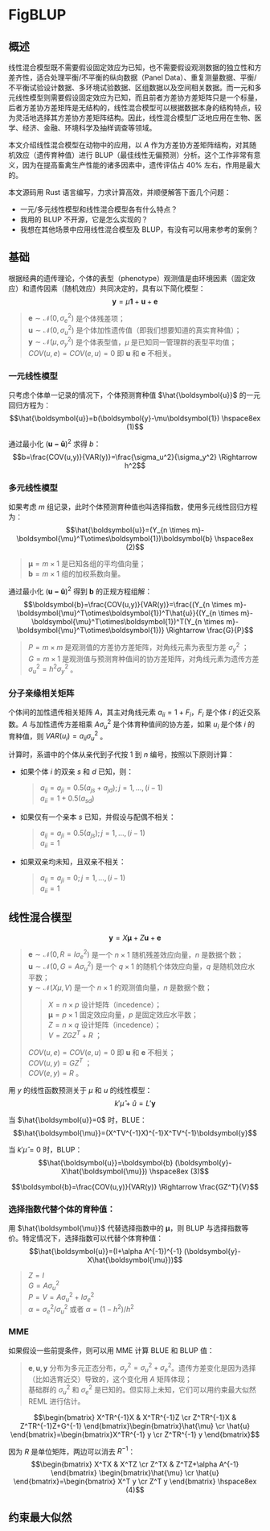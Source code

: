 # FigBLUP
## 概述
线性混合模型既不需要假设固定效应为已知，也不需要假设观测数据的独立性和方差齐性，适合处理平衡/不平衡的纵向数据（Panel Data）、重复测量数据、平衡/不平衡试验设计数据、多环境试验数据、区组数据以及空间相关数据。而一元和多元线性模型则需要假设固定效应为已知，而且前者方差协方差矩阵只是一个标量，后者方差协方差矩阵是无结构的，线性混合模型可以根据数据本身的结构特点，较为灵活地选择其方差协方差矩阵结构。因此，线性混合模型广泛地应用在生物、医学、经济、金融、环境科学及抽样调查等领域。

本文介绍线性混合模型在动物中的应用，以 $A$ 作为方差协方差矩阵结构，对其随机效应（遗传育种值）进行 BLUP（最佳线性无偏预测）分析。这个工作非常有意义，因为在提高畜禽生产性能的诸多因素中，遗传评估占 40% 左右，作用是最大的。

本文源码用 Rust 语言编写，力求计算高效，并顺便解答下面几个问题：
- 一元/多元线性模型和线性混合模型各有什么特点？
- 我用的 BLUP 不开源，它是怎么实现的？
- 我想在其他场景中应用线性混合模型及 BLUP，有没有可以用来参考的案例？

## 基础
根据经典的遗传理论，个体的表型（phenotype）观测值是由环境因素（固定效应）和遗传因素（随机效应）共同决定的，具有以下简化模型：
$$\boldsymbol{y}=\mu\boldsymbol{1}+\boldsymbol{u}+\boldsymbol{e}$$
> $\boldsymbol{e}\sim\mathcal{N}(0,\sigma_e^2)$ 是个体残差项；<br>
> $\boldsymbol{u}\sim\mathcal{N}(0,\sigma_u^2)$ 是个体加性遗传值（即我们想要知道的真实育种值）；<br>
> $\boldsymbol{y}\sim\mathcal{N}(\mu,\sigma_y^2)$ 是个体表型值，$\mu$ 是已知同一管理群的表型平均值；<br>
> $COV(u,e)=COV(e,u)=0$ 即 $\boldsymbol{u}$ 和 $\boldsymbol{e}$ 不相关。<br>

### 一元线性模型
只考虑个体单一记录的情况下，个体预测育种值 $\hat{\boldsymbol{u}}$ 的一元回归方程为：
$$\hat{\boldsymbol{u}}=b(\boldsymbol{y}-\mu\boldsymbol{1})    \hspace8ex (1)$$

通过最小化 $(\boldsymbol{u-\hat{u}})^2$ 求得 $b$：
$$b=\frac{COV(u,y)}{VAR(y)}=\frac{\sigma_u^2}{\sigma_y^2} \Rightarrow h^2$$

### 多元线性模型
如果考虑 $m$ 组记录，此时个体预测育种值也叫选择指数，使用多元线性回归方程为：
$$\hat{\boldsymbol{u}}=(Y_{n \times m}-\boldsymbol{\mu}^T\otimes\boldsymbol{1})\boldsymbol{b}    \hspace8ex (2)$$
> $\boldsymbol{\mu}=m \times 1$ 是已知各组的平均值向量；<br>
> $\boldsymbol{b}=m \times 1$ 组的加权系数向量。<br>

通过最小化 $(\boldsymbol{u-\hat{u}})^2$ 得到 $\boldsymbol{b}$ 的正规方程组解：
$$\boldsymbol{b}=\frac{COV(u,y)}{VAR(y)}=\frac{(Y_{n \times m}-\boldsymbol{\mu}^T\otimes\boldsymbol{1})^T\hat{u}}{(Y_{n \times m}-\boldsymbol{\mu}^T\otimes\boldsymbol{1})^T(Y_{n \times m}-\boldsymbol{\mu}^T\otimes\boldsymbol{1})} \Rightarrow \frac{G}{P}$$
> $P=m \times m$ 是观测值的方差协方差矩阵，对角线元素为表型方差 $\sigma_y^2$ ；<br>
> $G=m \times 1$ 是观测值与预测育种值间的协方差矩阵，对角线元素为遗传方差 $\sigma_u^2=h^2\sigma_y^2$ 。<br>

### 分子亲缘相关矩阵
个体间的加性遗传相关矩阵 $A$，其主对角线元素 $a_{ii}=1+F_i$，$F_i$ 是个体 $i$ 的近交系数。$A$ 与加性遗传方差相乘 $A\sigma_u^2$ 是个体育种值间的协方差，如果 $u_i$ 是个体 $i$ 的育种值，则 $VAR(u_i)=a_{ii}\sigma_u^2$ 。

计算时，系谱中的个体从亲代到子代按 $1$ 到 $n$ 编号，按照以下原则计算：
- 如果个体 $i$ 的双亲 $s$ 和 $d$ 已知，则：
    > $a_{ij}=a_{ji}=0.5(a_{js}+a_{jd});j=1,...,(i-1)$ <br>
    > $a_{ii}=1+0.5(a_{sd})$ <br>
- 如果仅有一个亲本 $s$ 已知，并假设与配偶不相关：
    > $a_{ij}=a_{ji}=0.5(a_{js});j=1,...,(i-1)$ <br>
    > $a_{ii}=1$ <br>
- 如果双亲均未知，且双亲不相关：
    > $a_{ij}=a_{ji}=0;j=1,...,(i-1)$ <br>
    > $a_{ii}=1$ <br>

## 线性混合模型
$$\boldsymbol{y}=X\boldsymbol{\mu}+Z\boldsymbol{u}+\boldsymbol{e}$$
> $\boldsymbol{e}\sim\mathcal{N}(0,R=I\sigma_e^2)$ 是一个 $n \times 1$ 随机残差效应向量，$n$ 是数据个数；<br>
> $\boldsymbol{u}\sim\mathcal{N}(0,G=A\sigma_u^2)$ 是一个 $q \times 1$ 的随机个体效应向量，$q$ 是随机效应水平数；<br>
> $\boldsymbol{y}\sim\mathcal{N}(X\mu,V)$ 是一个 $n \times 1$ 的观测值向量，$n$ 是数据个数；
>> $X=n \times p$ 设计矩阵（incedence）；<br>
>> $\boldsymbol{\mu}=p \times 1$ 固定效应向量，$p$ 是固定效应水平数；<br>
>> $Z=n \times q$ 设计矩阵（incedence）；<br>
>> $V=ZGZ^T+R$ ；<br>
>
> $COV(u,e)=COV(e,u)=0$ 即 $\boldsymbol{u}$ 和 $\boldsymbol{e}$ 不相关；<br>
> $COV(u,y)=GZ^T$ ；<br>
> $COV(e,y)=R$ 。

用 $y$ 的线性函数预测关于 $\mu$ 和 $u$ 的线性模型：
$$k'\hat{\mu}+\hat{u}=L'\boldsymbol{y}$$

当 $\hat{\boldsymbol{u}}=0$ 时，BLUE：
$$\hat{\boldsymbol{\mu}}=(X^TV^{-1}X)^{-1}X^TV^{-1}\boldsymbol{y}$$

当 $k'\hat{\mu}=0$ 时，BLUP：
$$\hat{\boldsymbol{u}}=\boldsymbol{b} (\boldsymbol{y}-X\hat{\boldsymbol{\mu}})     \hspace8ex (3)$$

$$\boldsymbol{b}=\frac{COV(u,y)}{VAR(y)} \Rightarrow  \frac{GZ^T}{V}$$

### 选择指数代替个体的育种值：
用 $\hat{\boldsymbol{\mu}}$ 代替选择指数中的 $\boldsymbol{\mu}$，则 BLUP 与选择指数等价。特定情况下，选择指数可以代替个体育种值：
$$\hat{\boldsymbol{u}}=(I+\alpha A^{-1})^{-1} (\boldsymbol{y}-X\hat{\boldsymbol{\mu}})$$
> $Z=I$ <br>
> $G=A \sigma_u^2$ <br>
> $P=V=A \sigma_u^2 + I \sigma_e^2$ <br>
> $\alpha=\sigma_e^2 / \sigma_u^2$ 或者 $\alpha=(1-h^2) / h^2$ <br>

### MME
如果假设一些前提条件，则可以用 MME 计算 BLUE 和 BLUP 值：
> $\boldsymbol{e}, \boldsymbol{u}, \boldsymbol{y}$ 分布为多元正态分布，$\sigma_y^2=\sigma_u^2 + \sigma_e^2$。遗传方差变化是因为选择（比如选育近交）导致的，这个变化用 $A$ 矩阵体现；<br>
> 基础群的 $\sigma_u^2$ 和 $\sigma_e^2$ 是已知的。但实际上未知，它们可以用约束最大似然 REML 进行估计。<br>

$$\begin{bmatrix} X^TR^{-1}X & X^TR^{-1}Z \cr Z^TR^{-1}X & Z^TR^{-1}Z+G^{-1} \end{bmatrix}\begin{bmatrix}\hat{\mu} \cr \hat{u} \end{bmatrix}=\begin{bmatrix}X^TR^{-1} y \cr Z^TR^{-1} y \end{bmatrix}$$

因为 $R$ 是单位矩阵，两边可以消去 $R^{-1}$：
$$\begin{bmatrix} X^TX & X^TZ \cr Z^TX & Z^TZ+\alpha A^{-1} \end{bmatrix} \begin{bmatrix}\hat{\mu} \cr \hat{u} \end{bmatrix}=\begin{bmatrix} X^T y \cr Z^T y \end{bmatrix} \hspace8ex (4)$$

## 约束最大似然
